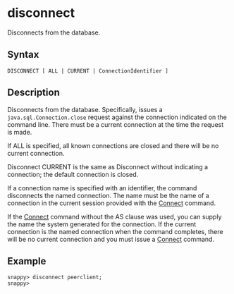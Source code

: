 # disconnect

Disconnects from the database.

## Syntax

```no-highlight
DISCONNECT [ ALL | CURRENT | ConnectionIdentifier ]
```

## Description

Disconnects from the database. Specifically, issues a `java.sql.Connection.close` request against the connection indicated on the command line. There must be a current connection at the time the request is made.

If ALL is specified, all known connections are closed and there will be no current connection.

Disconnect CURRENT is the same as Disconnect without indicating a connection; the default connection is closed.

If a connection name is specified with an identifier, the command disconnects the named connection. The name must be the name of a connection in the current session provided with the [Connect](connect.md) command.

If the [Connect](connect.md) command without the AS clause was used, you can supply the name the system generated for the connection. If the current connection is the named connection when the command completes, there will be no current connection and you must issue a [Connect](connect.md) command.

## Example

```no-highlight
snappy> disconnect peerclient;
snappy>
```


